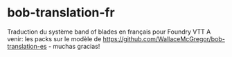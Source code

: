 # bob-translation-fr
Traduction du système band of blades en français pour Foundry VTT
A venir: les packs
sur le modèle de https://github.com/WallaceMcGregor/bob-translation-es - muchas gracias!
